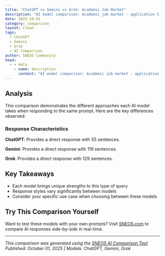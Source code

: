 ```yaml
---
title: "ChatGPT vs Gemini vs Grok: Academic Job Market"
description: "AI model comparison: Academic job market - application timeline and strategies..."
date: 2025-10-01
category: comparison
layout: Clean
tags:
  - ChatGPT
  - Gemini
  - Grok
  - AI Comparison
author: SNEOS Community
head:
  - - meta
    - name: description
      content: "AI model comparison: Academic job market - application timeline and strategies..."
---
```


<ChatComparison
  title="ChatGPT vs Gemini vs Grok: Academic Job Market"
  prompt="Academic job market - application timeline and strategies"
  :responses='{
    "ChatGPT": "Certainly! Navigating the academic job market can be complex and varies somewhat by country, discipline, and type of institution. Below is an overview of a typical application timeline and effective strategies to maximize your chances of success.\n\n---\n\n## Academic Job Market: Application Timeline \u0026 Strategies\n\n### 1. Timeline Overview\n\n#### 1-1. **12-18 Months Before Desired Start Date**\n\n- **Research Job Market**: Identify the types of positions and institutions you are targeting (e.g., R1 universities, liberal arts colleges, community colleges).\n- **Network**: Attend conferences, workshops, and seminars to build connections.\n- **Prepare Application Materials**\n  - Update CV\n  - Draft cover letters tailored to different types of institutions\n  - Prepare research statement, teaching philosophy, diversity statement (if required)\n  - Gather writing samples and/or publications\n- **Get Feedback**: Ask mentors and peers to review your materials.\n- **Identify Potential Recommenders**: Secure strong letters of recommendation early.\n\n#### 1-2. **9-12 Months Before**\n\n- **Monitor Job Listings**: Sites like HigherEdJobs, ChronicleVitae, AcademicJobsOnline, discipline-specific job boards, and university HR pages.\n- **Start Applying**: Some institutions open applications this early, especially for fall-cycle positions.\n- **Prepare for Interviews**: Think about typical questions, research talks, and teaching demonstrations.\n- **Practice Job Talk and Chalk Talk**: Develop and rehearse presentations conveying your research contributions and future plans.\n\n#### 1-3. **6-9 Months Before**\n\n- **Submit Applications**: Most academic job postings appear between August and November for positions starting the following academic year.\n- **Tailor Application Materials**: Customize each application to highlight fit with the department and institution.\n- **Continue Networking and Conference Presentations**\n\n#### 1-4. **3-6 Months Before**\n\n- **Interviews**: These may include phone/Zoom preliminary interviews and on-campus visits.\n- **Follow Up**: Send thank-you notes, update references.\n- **Negotiations**: If an offer is made, be prepared to discuss salary, startup funds, teaching load, etc.\n\n---\n\n### 2. Strategies for Success\n\n#### 2-1. **Tailor Applications**\n\n- Research the institution and department.\n- Emphasize how your research and teaching align with their mission.\n- Address diversity, equity, and inclusion if relevant.\n\n#### 2-2. **Strong Letters of Recommendation**\n\n- Choose letter writers who know you well and can speak to your scholarly potential and teaching.\n- Provide them with your CV, research plans, and relevant materials.\n\n#### 2-3. **Clear and Compelling Research Statement**\n\n- Highlight past accomplishments and articulate an exciting, feasible research agenda.\n- Show how you can secure funding or collaborate within the department.\n\n#### 2-4. **Teaching Philosophy and Experience**\n\n- Demonstrate effectiveness, adaptability, and commitment to student learning.\n- Include evidence like teaching evaluations when possible.\n\n#### 2-5. **Prepare for Job Talks**\n\n- Tailor your talk to a broad academic audience.\n- Engage your audience with clear explanations and intellectual enthusiasm.\n- Practice timing and anticipate questions.\n\n#### 2-6. **Utilize Networking**\n\n- Make connections inside and outside your discipline.\n- Follow up on contacts and express genuine interest in departments.\n\n#### 2-7. **Maintain Persistence and Flexibility**\n\n- Apply widely but wisely.\n- Consider alternative paths such as postdoctoral fellowships, visiting positions, or non-academic roles if needed.\n\n---\n\n### 3. Additional Tips\n\n- **Organize Application Materials and Deadlines**: Use spreadsheets or project management tools.\n- **Stay Updated on Trends**: Academic hiring can fluctuate by budget and field.\n- **Engage with Mentors**: Regularly seek advice and feedback.\n- **Mind Your Online Presence**: Keep professional profiles (e.g., Google Scholar, LinkedIn) up to date.\n\n---\n\nIf you share your specific discipline or career stage, I can provide more tailored advice!",
    "Gemini": "## Academic Job Market: Application Timeline \u0026 Strategies\n\nThe academic job market can be daunting, but with careful planning and strategic execution, you can increase your chances of success. This comprehensive guide outlines a typical timeline, key strategies, and important considerations.\n\n**I. Application Timeline (General - varies by field and location)**\n\nThis timeline assumes you are applying for tenure-track positions in North America and Europe.  Adjust accordingly based on your specific field and geographical target.\n\n**A. 12-18 Months Before the Application Deadline (typically August-October):**\n\n*   **Self-Reflection \u0026 Career Goals:**\n    *   **Honest Assessment:** Evaluate your strengths, weaknesses, research interests, teaching philosophy, and desired work-life balance.\n    *   **Identify Target Institutions:** Research universities and colleges that align with your interests and values (e.g., research-focused, teaching-focused, liberal arts). Consider geography, size, resources, and faculty culture.\n    *   **Develop Your Brand:** Think about how you want to present yourself to potential employers. What are your key strengths and contributions? How can you communicate them effectively?\n\n*   **Research \u0026 Publications:**\n    *   **Prioritize Publications:** Focus on publishing in high-impact journals or presses within your field.  This is arguably the most important factor for research-intensive institutions.\n    *   **Present at Conferences:**  Present your research at relevant conferences to gain visibility and network with potential employers.\n    *   **Develop a Strong Research Agenda:**  Clearly articulate your future research plans.  Where do you see your research going in the next 5-10 years?\n\n*   **Teaching \u0026 Mentoring:**\n    *   **Gain Teaching Experience:** Seek out opportunities to teach courses, lead recitations, or assist professors.\n    *   **Develop Your Teaching Philosophy:**  Reflect on your teaching methods and philosophy.  Articulate your approach to engaging students, promoting learning, and creating an inclusive classroom environment.\n    *   **Seek Feedback:** Ask professors or mentors to observe your teaching and provide constructive criticism.\n\n*   **Networking \u0026 Mentorship:**\n    *   **Attend Conferences \u0026 Workshops:**  Actively participate in conferences to meet faculty members from other institutions.\n    *   **Cultivate Mentors:**  Seek guidance from senior faculty members who can provide advice on your research, teaching, and career development.\n    *   **Informal Contact with Target Institutions:** If appropriate, consider contacting faculty at institutions where you are interested in working.  Ask about their research, department culture, or current projects. (Do this cautiously and respectfully, especially if there isn\u0027t a job opening.)\n\n**B. 6-9 Months Before the Application Deadline:**\n\n*   **Identify Open Positions:**  Start monitoring job boards in your field (e.g., HigherEdJobs, Chronicle of Higher Education, disciplinary-specific websites).\n*   **Refine Your CV and Cover Letter Template:**  Start drafting templates that you can customize for each application.\n*   **Request Letters of Recommendation:**  Contact potential recommenders and provide them with your CV, research statement, teaching statement, and information about the types of positions you are applying for. Give them ample time (at least 2-3 months) to write thoughtful letters.\n*   **Practice Interviewing:**  Do mock interviews with mentors or career services professionals to prepare for the interview process.\n\n**C. 3-6 Months Before the Application Deadline:**\n\n*   **Tailor Your Application Materials:**  Carefully tailor your cover letter, research statement, and teaching statement to each position.  Highlight your qualifications and experience that are most relevant to the specific job requirements.\n*   **Polish Your Writing:**  Proofread your application materials meticulously.  Ask friends, mentors, or writing centers to review your documents for clarity, grammar, and style.\n*   **Submit Applications Early:**  Submit your applications well before the deadline.  This demonstrates your enthusiasm and allows the search committee to review your materials thoroughly.\n*   **Track Your Applications:**  Keep a spreadsheet or database to track the status of each application.\n\n**D. After the Application Deadline (October - March):**\n\n*   **Initial Screening:**  Search committees review applications and select candidates for initial screening interviews. This often involves a phone or video conference interview (Skype/Zoom).\n*   **Campus Visit Invitations:**  Candidates who perform well in the initial screening are invited for a campus visit.  This typically involves giving a research presentation, teaching a sample class, and meeting with faculty members and students.\n*   **Negotiation \u0026 Offer:**  If you receive an offer, negotiate the terms of your employment, including salary, benefits, start-up funds, and teaching load.\n*   **Acceptance or Rejection:**  Make a decision about whether to accept the offer.  If you reject the offer, do so politely and professionally.\n\n**II. Key Application Strategies:**\n\n**A. Crafting a Compelling Narrative:**\n\n*   **Connect the Dots:**  Your application materials should tell a cohesive story about your academic journey, research interests, and teaching philosophy.\n*   **Highlight Your Impact:**  Quantify your accomplishments whenever possible.  For example, mention the number of citations your publications have received, the grants you have been awarded, or the positive feedback you have received from students.\n*   **Demonstrate Your Fit:**  Clearly explain why you are interested in the specific institution and department.  Highlight your research interests that align with the department\u0027s strengths, and demonstrate your understanding of the institution\u0027s mission and values.\n\n**B. Developing Strong Application Documents:**\n\n*   **Curriculum Vitae (CV):**\n    *   **Comprehensive:**  Include all relevant information about your education, research, teaching, publications, presentations, awards, and service.\n    *   **Organized:**  Present your information in a clear and logical format.  Use headings and subheadings to guide the reader.\n    *   **Accurate:**  Ensure that all information is accurate and up-to-date.\n*   **Cover Letter:**\n    *   **Personalized:**  Address the letter to the specific search committee chair or hiring manager.\n    *   **Concise:**  Keep the letter to one or two pages.\n    *   **Focused:**  Highlight your most relevant qualifications and experience.\n    *   **Enthusiastic:**  Express your genuine interest in the position and the institution.\n*   **Research Statement:**\n    *   **Clear and Concise:**  Clearly articulate your research interests, accomplishments, and future plans.\n    *   **Specific:**  Provide specific details about your research methods, findings, and contributions to the field.\n    *   **Forward-Looking:**  Describe your future research agenda and how it will contribute to the department and the broader academic community.\n*   **Teaching Statement:**\n    *   **Philosophical:**  Articulate your teaching philosophy and beliefs.\n    *   **Practical:**  Provide specific examples of your teaching methods and strategies.\n    *   **Reflective:**  Reflect on your teaching experiences and how you have grown as an educator.\n    *   **Evidence-Based:**  Support your teaching claims with evidence, such as student evaluations or teaching awards.\n*   **Diversity Statement (increasingly common):**\n    *   **Authentic:**  Speak honestly and authentically about your experiences with diversity, equity, and inclusion.\n    *   **Concrete:**  Provide specific examples of how you have contributed to creating a more inclusive and equitable learning environment.\n    *   **Forward-Looking:**  Describe your future plans for promoting diversity, equity, and inclusion in your teaching, research, and service.\n\n**C. Mastering the Interview Process:**\n\n*   **Prepare Thoroughly:**  Research the institution, department, and faculty members.  Anticipate common interview questions and prepare thoughtful responses.\n*   **Practice Your Presentation:**  Rehearse your research presentation and teaching demonstration.  Seek feedback from mentors or colleagues.\n*   **Be Yourself:**  Relax and be yourself during the interview.  Let your personality shine through and demonstrate your enthusiasm for the position.\n*   **Ask Questions:**  Ask thoughtful questions about the department, the institution, and the community.  This shows your interest and engagement.\n*   **Follow Up:**  Send thank-you notes to the search committee members and other faculty members you met with.\n\n**III. Important Considerations:**\n\n*   **Field-Specific Norms:**  The academic job market varies significantly across different fields.  Consult with mentors and colleagues to learn about the specific norms and expectations in your discipline.\n*   **Geographic Constraints:**  Consider whether you are willing to relocate to different parts of the country or the world.  The more geographically flexible you are, the more opportunities you will have.\n*   **Work-Life Balance:**  The academic profession can be demanding.  Consider how you will balance your work responsibilities with your personal life.\n*   **Rejection:**  Be prepared for rejection.  The academic job market is highly competitive, and it is common to receive many rejections before landing a position.  Don\u0027t take rejection personally.  Learn from your mistakes and keep improving your application materials.\n*   **Alternative Career Paths:**  Consider alternative career paths outside of academia.  There are many rewarding careers in government, industry, and non-profit organizations that utilize the skills and knowledge you have gained during your graduate studies.\n*   **Mental Health:** The job market is stressful. Prioritize your mental health. Talk to friends, family, or a therapist if you are struggling.\n\n**IV. Resources:**\n\n*   **University Career Services:**  Many universities offer career services for graduate students and postdocs, including workshops on resume writing, interviewing, and job searching.\n*   **Professional Organizations:**  Professional organizations in your field often offer resources for job seekers, such as job boards, mentoring programs, and career workshops.\n*   **Online Resources:**  There are many online resources available to help you with your academic job search, such as the Chronicle of Higher Education, Inside Higher Ed, and The Professor Is In.\n*   **Mentors \u0026 Advisors:** Your thesis advisor and other faculty mentors are invaluable resources. Seek their guidance and support throughout the application process.\n\n**V.  Key Takeaways:**\n\n*   **Start Early:** The academic job search is a long and demanding process. Start planning and preparing well in advance of the application deadlines.\n*   **Be Strategic:**  Identify your target institutions and tailor your application materials to each position.\n*   **Be Persistent:** Don\u0027t give up!  The academic job market is highly competitive, but with hard work and perseverance, you can achieve your goals.\n*   **Seek Support:**  Connect with mentors, colleagues, and career services professionals for guidance and support.\n\nBy following this timeline and implementing these strategies, you can significantly increase your chances of success in the academic job market. Good luck!\n",
    "Grok": "The academic job market is highly competitive and requires careful planning, preparation, and strategic execution. Below, I outline the general timeline and strategies for applying to academic positions, focusing primarily on tenure-track faculty positions in the United States, though some principles apply to other countries and roles (e.g., postdocs, lecturers, or non-tenure-track positions). Since timelines and processes vary by discipline, institution, and country, tailor this advice to your specific field and target positions.\n\n---\n\n## **Academic Job Market Timeline**\nThe timeline for academic job applications typically spans 12\u201318 months, starting well before the application deadlines. Here\u2019s a breakdown:\n\n### **1. Preparation Phase (12\u201318 Months Before Deadlines)**\n- **Assess Readiness:** Evaluate your CV, publication record, teaching experience, and research portfolio. Are you competitive for the types of positions you want (e.g., research-intensive R1 universities, teaching-focused liberal arts colleges)? Consult with mentors or advisors to assess gaps.\n- **Build Your Network:** Attend conferences, workshops, and seminars to connect with potential letter writers, collaborators, and faculty in your field. Networking can lead to inside information about job openings or recommendations.\n- **Polish Your Materials:** Start drafting core application materials, including:\n  - Curriculum Vitae (CV)\n  - Cover letter (tailored later for specific positions)\n  - Research statement\n  - Teaching statement/philosophy\n  - Diversity statement (if required)\n  - Writing samples or portfolio (e.g., dissertation chapters, articles)\n- **Secure Letters of Recommendation:** Identify 3\u20135 referees who can speak to your research, teaching, and service. Give them ample notice (at least 2\u20133 months before deadlines) and provide them with your CV, statements, and job descriptions to tailor their letters.\n\n### **2. Job Search Phase (6\u201312 Months Before Deadlines)**\n- **Monitor Job Boards and Announcements (Early Summer to Fall):**\n  - In the U.S., many tenure-track positions are posted between **August and November** for start dates the following fall.\n  - Check discipline-specific job boards (e.g., American Historical Association for history, Modern Language Association for English, Chronicle of Higher Education, HigherEdJobs, or field-specific listservs).\n  - Subscribe to email alerts or follow departments on social media for updates.\n- **Identify Target Positions:** Create a spreadsheet to track deadlines, requirements, institution type (R1, teaching-focused, etc.), and fit with your expertise. Prioritize based on alignment with your research, teaching interests, and geographic preferences.\n- **Refine Application Materials:** Tailor your cover letter, research statement, and teaching statement for each position, emphasizing fit with the department\u2019s mission, faculty, and programs.\n\n### **3. Application Submission Phase (Fall to Early Winter, Deadlines Typically September\u2013January)**\n- **Submit Applications:** Most applications are submitted via online portals like Interfolio or institutional HR systems. Follow instructions carefully\u2014missing documents or formatting errors can disqualify you.\n  - Deadlines often cluster in **October\u2013December** for fall start dates, though some fields (e.g., STEM postdocs) may have rolling deadlines.\n- **Prepare for Initial Interviews:** Some fields (e.g., humanities) conduct preliminary interviews at annual conferences (e.g., MLA, AHA) in late fall or early winter. Others use virtual platforms like Zoom. Practice responses to common questions (e.g., \u201CDescribe your research agenda\u201D or \u201CHow would you teach X course?\u201D).\n- **Follow Up on Letters:** Ensure your recommenders submit their letters on time. Send polite reminders a week before deadlines if necessary.\n\n### **4. Interview Phase (Winter to Early Spring, November\u2013March)**\n- **First-Round Interviews:** These are often 20\u201330-minute virtual or conference interviews. Focus on articulating your research, teaching fit, and collegiality. Prepare questions about the department (e.g., mentoring, resources, workload).\n- **Campus Visits:** If selected, you may be invited for a 1\u20132-day campus visit (in-person or virtual). This typically includes:\n  - A job talk (presenting your research)\n  - A teaching demonstration (if applicable)\n  - Meetings with faculty, students, and administrators\n  - Be prepared to discuss your 5-year research plan, how you\u2019ll contribute to the department, and your fit with institutional goals (e.g., diversity initiatives).\n- **Timing:** Campus visits often occur between **January and March**.\n\n### **5. Offer and Negotiation Phase (Spring, February\u2013April)**\n- **Receive Offers:** Offers are typically made in late winter or early spring. Some institutions may have a quick turnaround (1\u20132 weeks to decide), so be prepared.\n- **Negotiate:** Discuss salary, start-up funds (for research), teaching load, moving expenses, and partner hires (if applicable). Consult with mentors for advice on reasonable requests.\n- **Decide:** Weigh offers based on fit, resources, location, and long-term career goals. Notify other institutions if you decline interviews or offers to maintain professionalism.\n\n### **6. Post-Acceptance (Spring to Summer)**\n- **Transition:** Finalize contracts, apply for visas (if international), and plan your move. Begin preparing for your new role by connecting with colleagues and outlining courses or research projects.\n\n---\n\n## **Application Strategies for Success**\nThe academic job market is challenging, with many qualified candidates competing for limited positions. These strategies can help you stand out:\n\n### **1. Tailor Your Applications**\n- **Research the Institution:** Understand the department\u2019s focus (research vs. teaching), student demographics, and recent initiatives. Mention specific courses, programs, or faculty in your cover letter to demonstrate fit.\n- **Customize Materials:** Avoid generic statements. For example, a research statement for an R1 university should emphasize your publication pipeline and grant potential, while one for a liberal arts college should highlight undergraduate mentoring.\n\n### **2. Build a Strong Portfolio**\n- **Publications:** Prioritize publishing in peer-reviewed journals or with reputable presses, as this is often a key metric for hiring committees (especially in research-heavy fields).\n- **Teaching Experience:** Gain experience through teaching assistantships, adjunct positions, or guest lectures. Develop a teaching portfolio with syllabi, evaluations, and evidence of innovative pedagogy.\n- **Service and Engagement:** Highlight contributions to your department, conferences, or community outreach, as these demonstrate collegiality and leadership.\n\n### **3. Leverage Your Network**\n- **Mentors and Advisors:** Seek feedback on your materials and interview skills from trusted mentors. They can also alert you to unadvertised opportunities.\n- **Conferences and Workshops:** Present your work and meet potential colleagues. Many candidates hear about openings through informal conversations.\n- **Alumni Networks:** Connect with graduates from your program who may offer insights or introductions at target institutions.\n\n### **4. Prepare for Interviews**\n- **Practice Common Questions:** Be ready to discuss your research agenda, teaching philosophy, and how you handle challenges (e.g., diverse classrooms, balancing teaching and research).\n- **Job Talk:** Craft a clear, engaging presentation for campus visits. Practice with peers or mentors to refine delivery and anticipate questions.\n- **Ask Questions:** Show interest by asking about tenure expectations, department culture, or support for junior faculty. Avoid overly personal or financial questions until the offer stage.\n\n### **5. Cast a Wide Net**\n- **Apply Broadly:** Don\u2019t limit yourself to \u201Cdream schools.\u201D Consider a range of institutions (R1, R2, community colleges) and geographic locations to increase your chances.\n- **Diversify Position Types:** Be open to postdocs, visiting assistant professorships, or non-tenure-track roles as stepping stones to a permanent position.\n- **Track Applications:** Maintain a detailed spreadsheet of deadlines, submitted materials, and follow-ups to avoid missed opportunities.\n\n### **6. Manage Expectations and Well-Being**\n- **Rejection is Common:** Even strong candidates face rejection due to fit, budget constraints, or internal politics. Don\u2019t take it personally\u2014focus on feedback and persistence.\n- **Balance Applications with Productivity:** Continue research, teaching, and networking during the job search to strengthen your CV if you need to apply again.\n- **Seek Support:** Join job market support groups, online forums (e.g., Academic Twitter, The Professor Is In), or campus workshops to share experiences and reduce stress.\n\n---\n\n## **Field-Specific Considerations**\n- **Humanities:** Job ads often peak in fall, with conference interviews (e.g., MLA, AHA) common. Publication of a book or articles is often critical.\n- **STEM:** Rolling deadlines and postdoc positions are more common. Grant funding experience and lab skills are highly valued.\n- **Social Sciences:** Balance between research and teaching varies by institution. Quantitative skills or policy relevance may be emphasized.\n- **International Markets:** Timelines and expectations differ. For example, in the UK, positions may be advertised year-round via platforms like jobs.ac.uk, and \u201Clecturer\u201D often equates to assistant professor. Research local norms (e.g., REF in the UK, habilitation in Germany).\n\n---\n\n## **Additional Resources**\n- **Books and Blogs:** \u201CThe Professor Is In\u201D by Karen Kelsky offers detailed guidance on CVs, interviews, and navigating academia.\n- **Professional Organizations:** Many fields have job boards and mentoring programs through societies (e.g., APA for psychology, ASA for sociology).\n- **University Career Centers:** Use resources for CV workshops, mock interviews, and networking events.\n\n---\n\nBy starting early, tailoring your materials, and staying persistent, you can navigate the academic job market effectively. If you have a specific field or region in mind, let me know, and I can provide more targeted advice!"
  }'
  published-date="12:27"
/>

## Analysis

This comparison demonstrates the different approaches each AI model takes when responding to the same prompt. Here are the key differences observed:

### Response Characteristics

**ChatGPT**: Provides a direct response with 55 sentences. 

**Gemini**: Provides a direct response with 119 sentences. 

**Grok**: Provides a direct response with 129 sentences. 

## Key Takeaways

- Each model brings unique strengths to this type of query
- Response styles vary significantly between models
- Consider your specific use case when choosing between these models

## Try This Comparison Yourself

Want to test these models with your own prompts? Visit [SNEOS.com](https://sneos.com) to compare AI responses side-by-side in real-time.

---

*This comparison was generated using the [SNEOS AI Comparison Tool](https://sneos.com)*
*Published: October 01, 2025 | Models: ChatGPT, Gemini, Grok*
